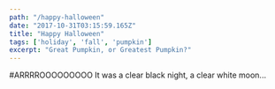 ```yaml
---
path: "/happy-halloween"
date: "2017-10-31T03:15:59.165Z"
title: "Happy Halloween"
tags: ['holiday', 'fall', 'pumpkin']
excerpt: "Great Pumpkin, or Greatest Pumpkin?"
---
```


#ARRRROOOOOOOOO
It was a clear black night, a clear white moon...
